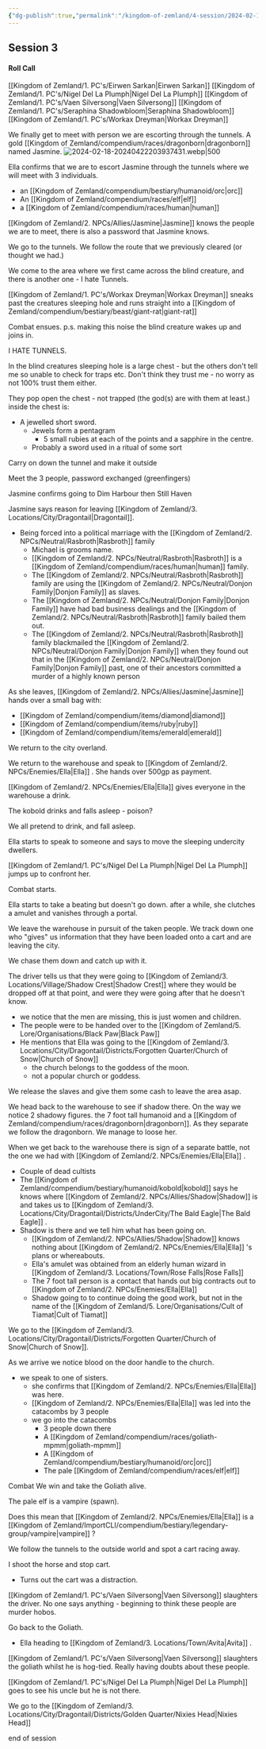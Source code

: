 ```yaml
---
{"dg-publish":true,"permalink":"/kingdom-of-zemland/4-session/2024-02-18/","tags":["Session_Note"]}
---
```




## Session 3

#### Roll Call 

[[Kingdom of Zemland/1. PC's/Eirwen Sarkan\|Eirwen Sarkan]] 
[[Kingdom of Zemland/1. PC's/Nigel Del La Plumph\|Nigel Del La Plumph]] 
[[Kingdom of Zemland/1. PC's/Vaen Silversong\|Vaen Silversong]] 
[[Kingdom of Zemland/1. PC's/Seraphina Shadowbloom\|Seraphina Shadowbloom]] 
[[Kingdom of Zemland/1. PC's/Workax Dreyman\|Workax Dreyman]] 

We finally get to meet with person we are escorting through the tunnels.  A gold [[Kingdom of Zemland/compendium/races/dragonborn\|dragonborn]] named Jasmine.
![2024-02-18-20240422203937431.webp|500](/img/user/Kingdom%20of%20Zemland/z_Attachments/2024-02-18-20240422203937431.webp)

Ella confirms that we are to escort Jasmine through the tunnels where we will meet with 3 individuals.
- an [[Kingdom of Zemland/compendium/bestiary/humanoid/orc\|orc]] 
- An [[Kingdom of Zemland/compendium/races/elf\|elf]] 
- a [[Kingdom of Zemland/compendium/races/human\|human]] 

[[Kingdom of Zemland/2. NPCs/Allies/Jasmine\|Jasmine]] knows the people we are to meet, there is also a password that Jasmine knows.

We go to the tunnels.  We follow the route that we previously cleared (or thought we had.)

We come to the area where we first came across the blind creature, and there is another one - I hate Tunnels.

[[Kingdom of Zemland/1. PC's/Workax Dreyman\|Workax Dreyman]] sneaks past the creatures sleeping hole and runs straight into a [[Kingdom of Zemland/compendium/bestiary/beast/giant-rat\|giant-rat]] 

Combat ensues. p.s. making this noise the blind creature wakes up and joins in.

I HATE TUNNELS.

In the blind creatures sleeping hole is a large chest - but the others don't tell me so unable to check for traps etc.  Don't think they trust me - no worry as not 100% trust them either.  

They pop open the chest - not trapped (the god(s) are with them at least.)  inside the chest is:
- A jewelled short sword.
	- Jewels form a pentagram
		- 5 small rubies at each of the points and a sapphire in the centre.
	- Probably a sword used in a ritual of some sort

Carry on down the tunnel and make it outside

Meet the 3 people, password exchanged (greenfingers)

Jasmine confirms going to Dim Harbour then Still Haven

Jasmine says reason for leaving [[Kingdom of Zemland/3. Locations/City/Dragontail\|Dragontail]].
- Being forced into a political marriage with the [[Kingdom of Zemland/2. NPCs/Neutral/Rasbroth\|Rasbroth]] family
	- Michael is grooms name.
	- [[Kingdom of Zemland/2. NPCs/Neutral/Rasbroth\|Rasbroth]] is a [[Kingdom of Zemland/compendium/races/human\|human]] family.
	- The [[Kingdom of Zemland/2. NPCs/Neutral/Rasbroth\|Rasbroth]] family are using the [[Kingdom of Zemland/2. NPCs/Neutral/Donjon Family\|Donjon Family]] as slaves.
	- The [[Kingdom of Zemland/2. NPCs/Neutral/Donjon Family\|Donjon Family]] have had bad business dealings and the [[Kingdom of Zemland/2. NPCs/Neutral/Rasbroth\|Rasbroth]] family bailed them out.
	- The [[Kingdom of Zemland/2. NPCs/Neutral/Rasbroth\|Rasbroth]] family blackmailed the [[Kingdom of Zemland/2. NPCs/Neutral/Donjon Family\|Donjon Family]] when they found out that in the [[Kingdom of Zemland/2. NPCs/Neutral/Donjon Family\|Donjon Family]] past, one of their ancestors committed a murder of a highly known person 

As she leaves, [[Kingdom of Zemland/2. NPCs/Allies/Jasmine\|Jasmine]] hands over a small bag with:
- [[Kingdom of Zemland/compendium/items/diamond\|diamond]]
- [[Kingdom of Zemland/compendium/items/ruby\|ruby]] 
- [[Kingdom of Zemland/compendium/items/emerald\|emerald]] 

We return to the city overland.

We return to the warehouse and speak to [[Kingdom of Zemland/2. NPCs/Enemies/Ella\|Ella]] .  She hands over 500gp as payment.

[[Kingdom of Zemland/2. NPCs/Enemies/Ella\|Ella]] gives everyone in the warehouse a drink.

The kobold drinks and falls asleep - poison?

We all pretend to drink, and fall asleep.

Ella starts to speak to someone and says to move the sleeping undercity dwellers.

[[Kingdom of Zemland/1. PC's/Nigel Del La Plumph\|Nigel Del La Plumph]] jumps up to confront her.

Combat starts.

Ella starts to take a beating but doesn't go down.  after a while, she clutches a amulet and vanishes through a portal.

We leave the warehouse in pursuit of the taken people.  We track down one who "gives" us information that they have been loaded onto a cart and are leaving the city.

We chase them down and catch up with it.

The driver tells us that they were going to [[Kingdom of Zemland/3. Locations/Village/Shadow Crest\|Shadow Crest]] where they would be dropped off at that point, and were they were going after that he doesn't know.
- we notice that the men are missing, this is just women and children.
- The people were to be handed over to the [[Kingdom of Zemland/5. Lore/Organisations/Black Paw\|Black Paw]] 
- He mentions that Ella was going to the [[Kingdom of Zemland/3. Locations/City/Dragontail/Districts/Forgotten Quarter/Church of Snow\|Church of Snow]] 
	- the church belongs to the goddess of the moon.
	- not a popular church or goddess.

We release the slaves and give them some cash to leave the area asap.

We head back to the warehouse to see if shadow there.  On the way we notice 2 shadowy figures. the 7 foot tall humanoid and a [[Kingdom of Zemland/compendium/races/dragonborn\|dragonborn]].  As they separate we follow the dragonborn.  We manage to loose her.

When we get back to the warehouse there is sign of a separate battle, not the one we had with [[Kingdom of Zemland/2. NPCs/Enemies/Ella\|Ella]] .
- Couple of dead cultists
- The [[Kingdom of Zemland/compendium/bestiary/humanoid/kobold\|kobold]] says he knows where [[Kingdom of Zemland/2. NPCs/Allies/Shadow\|Shadow]] is and takes us to [[Kingdom of Zemland/3. Locations/City/Dragontail/Districts/UnderCity/The Bald Eagle\|The Bald Eagle]] .
- Shadow is there and we tell him what has been going on.
	- [[Kingdom of Zemland/2. NPCs/Allies/Shadow\|Shadow]] knows nothing about [[Kingdom of Zemland/2. NPCs/Enemies/Ella\|Ella]] 's plans or whereabouts.
	- Ella's amulet was obtained from an elderly human wizard in [[Kingdom of Zemland/3. Locations/Town/Rose Falls\|Rose Falls]] 
	- The 7 foot tall person is a contact that hands out big contracts out to [[Kingdom of Zemland/2. NPCs/Enemies/Ella\|Ella]] 
	- Shadow going to to continue doing the good work, but not in the name of the [[Kingdom of Zemland/5. Lore/Organisations/Cult of Tiamat\|Cult of Tiamat]] 

We go to the [[Kingdom of Zemland/3. Locations/City/Dragontail/Districts/Forgotten Quarter/Church of Snow\|Church of Snow]].

As we arrive we notice blood on the door handle to the church.
- we speak to one of sisters.
	- she confirms that [[Kingdom of Zemland/2. NPCs/Enemies/Ella\|Ella]]  was here.
	- [[Kingdom of Zemland/2. NPCs/Enemies/Ella\|Ella]] was led into the catacombs by 3 people 
	- we go into the catacombs 
		- 3 people down there
		- A [[Kingdom of Zemland/compendium/races/goliath-mpmm\|goliath-mpmm]] 
		- A [[Kingdom of Zemland/compendium/bestiary/humanoid/orc\|orc]] 
		- The pale [[Kingdom of Zemland/compendium/races/elf\|elf]] 

Combat 
We win and take the Goliath alive.

The pale elf is a vampire (spawn).

Does this mean that [[Kingdom of Zemland/2. NPCs/Enemies/Ella\|Ella]] is a [[Kingdom of Zemland/ImportCLI/compendium/bestiary/legendary-group/vampire\|vampire]] ?

We follow the tunnels to the outside world and spot a cart racing away.

I shoot the horse and stop cart.
- Turns out the cart was a distraction.


[[Kingdom of Zemland/1. PC's/Vaen Silversong\|Vaen Silversong]] slaughters the driver.  No one says anything - beginning to think these people are murder hobos.

Go back to the Goliath.
- Ella heading to [[Kingdom of Zemland/3. Locations/Town/Avita\|Avita]] .

[[Kingdom of Zemland/1. PC's/Vaen Silversong\|Vaen Silversong]] slaughters the goliath whilst he is hog-tied.  Really having doubts about these people.

[[Kingdom of Zemland/1. PC's/Nigel Del La Plumph\|Nigel Del La Plumph]] goes to see his uncle but he is not there.

We go to the [[Kingdom of Zemland/3. Locations/City/Dragontail/Districts/Golden Quarter/Nixies Head\|Nixies Head]] 

end of session